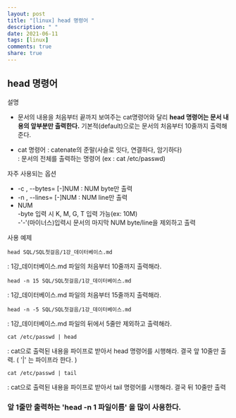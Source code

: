 ```yaml
---
layout: post
title: "[linux] head 명령어 "
description: " "
date: 2021-06-11
tags: [linux]
comments: true
share: true
---
```


## head 명령어 


설명  
* 문서의 내용을 처음부터 끝까지 보여주는 cat명령어와 달리 **head 명령어는 문서 내용의 앞부분만 출력한다.** 기본적(default)으로는 문서의 처음부터 10줄까지 출력해준다.

* cat 명령어 : catenate의 준말(사슬로 잇다, 연결하다, 암기하다)
<br>: 문서의 전체를 출력하는 명령어 (ex : cat /etc/passwd)

자주 사용되는 옵션

* -c , --bytes= \[-\]NUM    : NUM byte만 출력
* -n , --lines= \[-\]NUM    : NUM line만 출력
* NUM
    <br>-byte 입력 시 K, M, G, T 입력 가능(ex: 10M)
    <br>-'-'(마이너스)입력시 문서의 마지막 NUM byte/line을 제외하고 출력

사용 예제 

```
head SQL/SQL첫걸음/1강_데이터베이스.md
```
: 1강_데이터베이스.md 파일의 처음부터 10줄까지 출력해라.  

```
head -n 15 SQL/SQL첫걸음/1강_데이터베이스.md
```
: 1강_데이터베이스.md 파일의 처음부터 15줄까지 출력해라. 

```
head -n -5 SQL/SQL첫걸음/1강_데이터베이스.md
```
: 1강_데이터베이스.md 파일의 뒤에서 5줄만 제외하고 출력해라.


```
cat /etc/passwd | head 
```
: cat으로 출력된 내용을 파이프로 받아서 head 명령어를 시행해라. 결국 앞 10줄만 출력. ( '\|' 는 파이프라 한다. ) 

```
cat /etc/passwd | tail 
```
: cat으로 출력된 내용을 파이프로 받아서 tail 명령어를 시행해라. 결국 뒤 10줄만 출력



### 앞 1줄만 출력하는 **'head -n 1 파일이름'** 을 많이 사용한다. 